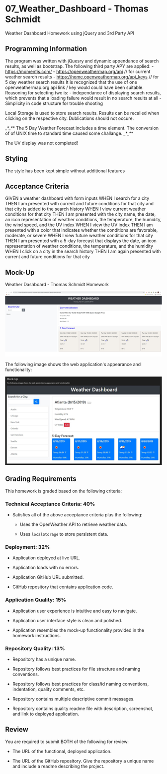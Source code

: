 # 07_Weather_Dashboard - Thomas Schmidt
Weather Dashboard Homework using jQuery and 3rd Party API

## Programming Information
The program was written with jQuesry and dynamic appendance of search results, as well as bootstrap.
The following third party APY are applied:
    - https://momentjs.com/
    - https://openweathermap.org/api // for current weather search results
    - https://home.openweathermap.org/api_keys // for 5 day weather search results
It is recognized that the use of one openweathermap.org api link / key would could have been suitable. 
Reasoning for selecting two is:
    - independance of displaying search results, which prevents that a loading failure would result in no 
        search results at all
    - Simplicity in code structure for trouble  shooting

Local Storage is used to store search results. Results can be recalled when clicking on the respective city. Dublications should not occure.

*_*_*_*_*_*_*
The 5 Day Weather Forecast includes a time element. The conversion of of UNIX time to standard time caused some challange. 
*_*_*_*_*_*_* 

The UV display was not completed!

## Styling
The style has been kept simple without additional features


## Acceptance Criteria

GIVEN a weather dashboard with form inputs
WHEN I search for a city
THEN I am presented with current and future conditions for that city and that city is added to the search history
WHEN I view current weather conditions for that city
THEN I am presented with the city name, the date, an icon representation of weather conditions, the temperature, the humidity, the wind speed, and the UV index
WHEN I view the UV index
THEN I am presented with a color that indicates whether the conditions are favorable, moderate, or severe
WHEN I view future weather conditions for that city
THEN I am presented with a 5-day forecast that displays the date, an icon representation of weather conditions, the temperature, and the humidity
WHEN I click on a city in the search history
THEN I am again presented with current and future conditions for that city


## Mock-Up

Weather Dashboard - Thomas Schmidt Homework

![Weather Dashboard - Thomas Schmidt Homework.](./Weather_Dashboard_TS.JPG)


The following image shows the web application's appearance and functionality:

![The weather app includes a search option, a list of cities, and a five-day forecast and current weather conditions for Atlanta.](./Weather-Dashboard-Mockup.JPG)



## Grading Requirements

This homework is graded based on the following criteria: 

### Technical Acceptance Criteria: 40%

* Satisfies all of the above acceptance criteria plus the following:

    * Uses the OpenWeather API to retrieve weather data.

    * Uses `localStorage` to store persistent data.

### Deployment: 32%

* Application deployed at live URL.

* Application loads with no errors.

* Application GitHub URL submitted.

* GitHub repository that contains application code.

### Application Quality: 15%

* Application user experience is intuitive and easy to navigate.

* Application user interface style is clean and polished.

* Application resembles the mock-up functionality provided in the homework instructions.

### Repository Quality: 13%

* Repository has a unique name.

* Repository follows best practices for file structure and naming conventions.

* Repository follows best practices for class/id naming conventions, indentation, quality comments, etc.

* Repository contains multiple descriptive commit messages.

* Repository contains quality readme file with description, screenshot, and link to deployed application.

## Review

You are required to submit BOTH of the following for review:

* The URL of the functional, deployed application.

* The URL of the GitHub repository. Give the repository a unique name and include a readme describing the project.
